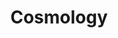 ---
layout: startup_page
title: "Cosmology"
id: "cosmology.zone"
permalink: "/cosmologycosmology.zone04132025/"
website: "https://cosmology.zone/"
funding_round: "Seed"
funding_amount: "$5M"
investors: "Galileo, Lemniscap, Dispersion, Hashkey, Tuesday Capital, Osmosis Foundation, Chorus One, Informal Systems, Kevin Lin, Zaki Manian, Leland Lee, Ethan Beard"
about: "Cosmology provides a suite of tools enabling developers to build Web3 applications within the Cosmos ecosystem. Their platform simplifies the development process, making it accessible to a wider range of developers without requiring deep blockchain expertise. This includes tools like Telescope and Cosmos Kit, facilitating easier interaction with Cosmos blockchains and wallets."
markets: "Web3, Blockchain, Developer Tools"
hq: "San Francisco, California, United States"
founded_year: "2021"
linkedin: "https://sg.linkedin.com/company/cosmology-private-limited"
twitter: ""
instagram: ""
facebook: ""
crunchbase: ""
pitchbook: ""

# SEO Optimization
meta_title: "Cosmology - Seed Funding ($5M)"
meta_description: "Cosmology, Cosmology provides a suite of tools enabling developers to build Web3 applications within the Cosmos ecosystem. Their platform simplifies the developm..."
meta_keywords: "Cosmology, Web3, Blockchain, Developer Tools, Seed funding"
canonical_url: "https://pkprojectstartups.github.io/projectstartups.com/cosmologycosmology.zone04132025/"
---